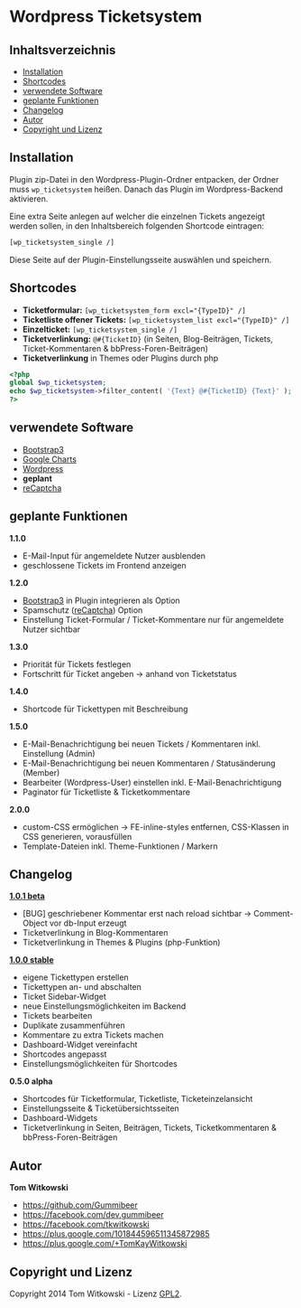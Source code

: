 Wordpress Ticketsystem
===============

Inhaltsverzeichnis
------------
+ [Installation](#installation)
+ [Shortcodes](#shortcodes)
+ [verwendete Software](#verwendete-software)
+ [geplante Funktionen](#geplante-funktionen)
+ [Changelog](#changelog)
+ [Autor](#autor)
+ [Copyright und Lizenz](#copyright-und-lizenz)



Installation
------------
Plugin zip-Datei in den Wordpress-Plugin-Ordner entpacken, der Ordner muss `wp_ticketsystem` heißen. Danach das Plugin im Wordpress-Backend aktivieren.

Eine extra Seite anlegen auf welcher die einzelnen Tickets angezeigt werden sollen, in den Inhaltsbereich folgenden Shortcode eintragen:
```html
[wp_ticketsystem_single /]
```
Diese Seite auf der Plugin-Einstellungsseite auswählen und speichern.



Shortcodes
------------
+ **Ticketformular:** `[wp_ticketsystem_form excl="{TypeID}" /]`
+ **Ticketliste offener Tickets:** `[wp_ticketsystem_list excl="{TypeID}" /]`
+ **Einzelticket:** `[wp_ticketsystem_single /]`
+ **Ticketverlinkung:** `@#{TicketID}` (in Seiten, Blog-Beiträgen, Tickets, Ticket-Kommentaren & bbPress-Foren-Beiträgen)
+ **Ticketverlinkung** in Themes oder Plugins durch php
```php
<?php
global $wp_ticketsystem;
echo $wp_ticketsystem->filter_content( '{Text} @#{TicketID} {Text}' );
?>
```



verwendete Software
------------
+ [Bootstrap3](https://github.com/twbs/bootstrap)
+ [Google Charts](https://developers.google.com/chart)
+ [Wordpress](https://wordpress.org)
+ **geplant**
+ [reCaptcha](http://www.google.com/recaptcha)



geplante Funktionen
------------
**1.1.0**
+ E-Mail-Input für angemeldete Nutzer ausblenden
+ geschlossene Tickets im Frontend anzeigen

**1.2.0**
+ [Bootstrap3](https://github.com/twbs/bootstrap) in Plugin integrieren als Option
+ Spamschutz ([reCaptcha](http://www.google.com/recaptcha)) Option
+ Einstellung Ticket-Formular / Ticket-Kommentare nur für angemeldete Nutzer sichtbar

**1.3.0**
+ Priorität für Tickets festlegen
+ Fortschritt für Ticket angeben -> anhand von Ticketstatus

**1.4.0**
+ Shortcode für Tickettypen mit Beschreibung

**1.5.0**
+ E-Mail-Benachrichtigung bei neuen Tickets / Kommentaren inkl. Einstellung (Admin)
+ E-Mail-Benachrichtigung bei neuen Kommentaren / Statusänderung (Member)
+ Bearbeiter (Wordpress-User) einstellen inkl. E-Mail-Benachrichtigung
+ Paginator für Ticketliste & Ticketkommentare

**2.0.0**
+ custom-CSS ermöglichen -> FE-inline-styles entfernen, CSS-Klassen in CSS generieren, vorausfüllen
+ Template-Dateien inkl. Theme-Funktionen / Markern



Changelog
------------
[**1.0.1 beta**](https://github.com/Gummibeer/wp-ticketsystem/releases/tag/v1.0.1-b)
+ [BUG] geschriebener Kommentar erst nach reload sichtbar -> Comment-Object vor db-Input erzeugt
+ Ticketverlinkung in Blog-Kommentaren
+ Ticketverlinkung in Themes & Plugins (php-Funktion)

[**1.0.0 stable**](https://github.com/Gummibeer/wp-ticketsystem/releases/tag/v1.0stable)
+ eigene Tickettypen erstellen
+ Tickettypen an- und abschalten
+ Ticket Sidebar-Widget
+ neue Einstellungsmöglichkeiten im Backend
+ Tickets bearbeiten
+ Duplikate zusammenführen
+ Kommentare zu extra Tickets machen
+ Dashboard-Widget vereinfacht
+ Shortcodes angepasst
+ Einstellungsmöglichkeiten für Shortcodes

**0.5.0 alpha**
+ Shortcodes für Ticketformular, Ticketliste, Ticketeinzelansicht
+ Einstellungsseite & Ticketübersichtsseiten
+ Dashboard-Widgets
+ Ticketverlinkung in Seiten, Beiträgen, Tickets, Ticketkommentaren & bbPress-Foren-Beiträgen



Autor
------------
**Tom Witkowski**
+ https://github.com/Gummibeer
+ https://facebook.com/dev.gummibeer
+ https://facebook.com/tkwitkowski
+ https://plus.google.com/101844596511345872985
+ https://plus.google.com/+TomKayWitkowski



Copyright und Lizenz
------------
Copyright 2014 Tom Witkowski - Lizenz [GPL2](https://github.com/Gummibeer/wp-ticketsystem/blob/master/LICENSE.txt).
